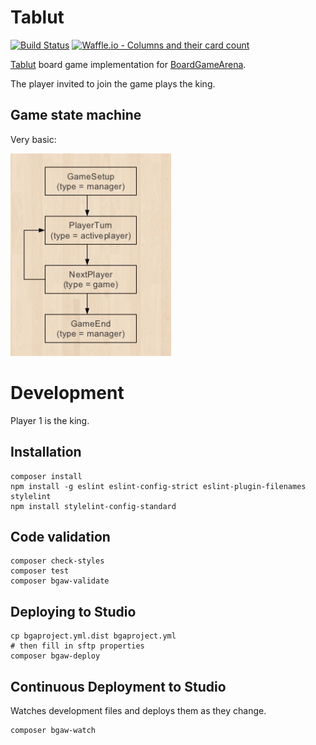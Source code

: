 # Tablut

[![Build Status](https://travis-ci.org/Lucas-C/tablut.svg?branch=master)](https://travis-ci.org/Lucas-C/tablut)
[![Waffle.io - Columns and their card count](https://badge.waffle.io/Lucas-C/tablut.svg?columns=all)](https://waffle.io/Lucas-C/tablut)


[Tablut](http://jeuxstrategieter.free.fr/Tablut_complet.php) board game implementation for [BoardGameArena](https://boardgamearena.com).

The player invited to join the game plays the king.

## Game state machine

Very basic:

![4-states simple state machine](GameStateMachine.png)


# Development

Player 1 is the king.

## Installation
```
composer install
npm install -g eslint eslint-config-strict eslint-plugin-filenames stylelint
npm install stylelint-config-standard
```

## Code validation
```
composer check-styles
composer test
composer bgaw-validate
```

## Deploying to Studio
```
cp bgaproject.yml.dist bgaproject.yml
# then fill in sftp properties
composer bgaw-deploy
```

## Continuous Deployment to Studio

Watches development files and deploys them as they change.
```
composer bgaw-watch
```
